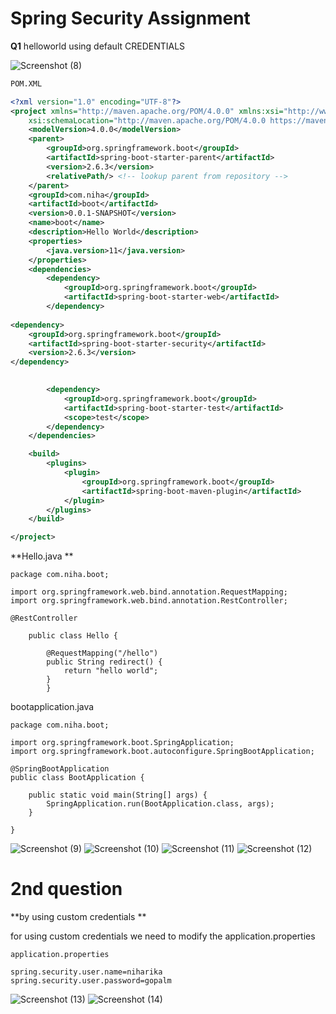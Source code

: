 # Spring Security Assignment

**Q1**
helloworld using default CREDENTIALS

![Screenshot (8)](https://user-images.githubusercontent.com/97155964/152315921-2888d93c-fd83-4bf3-a8d3-1033180ca096.png)


```xml
POM.XML

<?xml version="1.0" encoding="UTF-8"?>
<project xmlns="http://maven.apache.org/POM/4.0.0" xmlns:xsi="http://www.w3.org/2001/XMLSchema-instance"
	xsi:schemaLocation="http://maven.apache.org/POM/4.0.0 https://maven.apache.org/xsd/maven-4.0.0.xsd">
	<modelVersion>4.0.0</modelVersion>
	<parent>
		<groupId>org.springframework.boot</groupId>
		<artifactId>spring-boot-starter-parent</artifactId>
		<version>2.6.3</version>
		<relativePath/> <!-- lookup parent from repository -->
	</parent>
	<groupId>com.niha</groupId>
	<artifactId>boot</artifactId>
	<version>0.0.1-SNAPSHOT</version>
	<name>boot</name>
	<description>Hello World</description>
	<properties>
		<java.version>11</java.version>
	</properties>
	<dependencies>
		<dependency>
			<groupId>org.springframework.boot</groupId>
			<artifactId>spring-boot-starter-web</artifactId>
		</dependency>
		
<dependency>
    <groupId>org.springframework.boot</groupId>
    <artifactId>spring-boot-starter-security</artifactId>
    <version>2.6.3</version>
</dependency>
		

		<dependency>
			<groupId>org.springframework.boot</groupId>
			<artifactId>spring-boot-starter-test</artifactId>
			<scope>test</scope>
		</dependency>
	</dependencies>

	<build>
		<plugins>
			<plugin>
				<groupId>org.springframework.boot</groupId>
				<artifactId>spring-boot-maven-plugin</artifactId>
			</plugin>
		</plugins>
	</build>

</project>
```

**Hello.java **
```
package com.niha.boot;

import org.springframework.web.bind.annotation.RequestMapping;
import org.springframework.web.bind.annotation.RestController;

@RestController

	public class Hello {

		@RequestMapping("/hello")
		public String redirect() {
			return "hello world";
		}
		}
```

bootapplication.java
```
package com.niha.boot;

import org.springframework.boot.SpringApplication;
import org.springframework.boot.autoconfigure.SpringBootApplication;

@SpringBootApplication
public class BootApplication {

	public static void main(String[] args) {
		SpringApplication.run(BootApplication.class, args);
	}

}
```
![Screenshot (9)](https://user-images.githubusercontent.com/97155964/152316393-59719953-1679-4253-98c5-b78efde58c2f.png)
![Screenshot (10)](https://user-images.githubusercontent.com/97155964/152316471-25405cf8-ae8d-4e1d-ac73-3fe2a231c64e.png)
![Screenshot (11)](https://user-images.githubusercontent.com/97155964/152316602-94d5e436-36d0-4d73-83c0-422a5390df02.png)
![Screenshot (12)](https://user-images.githubusercontent.com/97155964/152316684-2266618c-6a1c-4fbe-9f52-4c18c638b963.png)


# 2nd question

**by using custom credentials **

for using custom credentials we need to modify the application.properties


```
application.properties

spring.security.user.name=niharika
spring.security.user.password=gopalm
```

![Screenshot (13)](https://user-images.githubusercontent.com/97155964/152323198-38e5dc5f-fa56-4d63-b9a7-8d3bcec83d7f.png)
![Screenshot (14)](https://user-images.githubusercontent.com/97155964/152323220-ca8ff1e0-f578-4594-a53c-c9f6cf131bc6.png)


